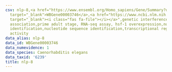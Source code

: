 ```yaml
---
csv: nlp-8,<a href="https://www.ensembl.org/Homo_sapiens/Gene/Summary?db=core;g=WBGene00003746"
  target="_blank">WBGene00003746</a>,<a href="https://www.ncbi.nlm.nih.gov/pubmed/30894454"
  target="_blank"><i class="fas fa-file"></i></a>",genetic interference,functional
  association,prime adult stage, RNA-seq assay, hsf-1 overexpression,nucleotide sequence
  identification,nucleotide sequence identification,transcriptional regulation,up-regulates
  activity
data_alias: nlp-8
data_id: WBGene00003746
data_numevidence: 1
data_species: Caenorhabditis elegans
data_taxid: '6239'
title: nlp-8
---
```

